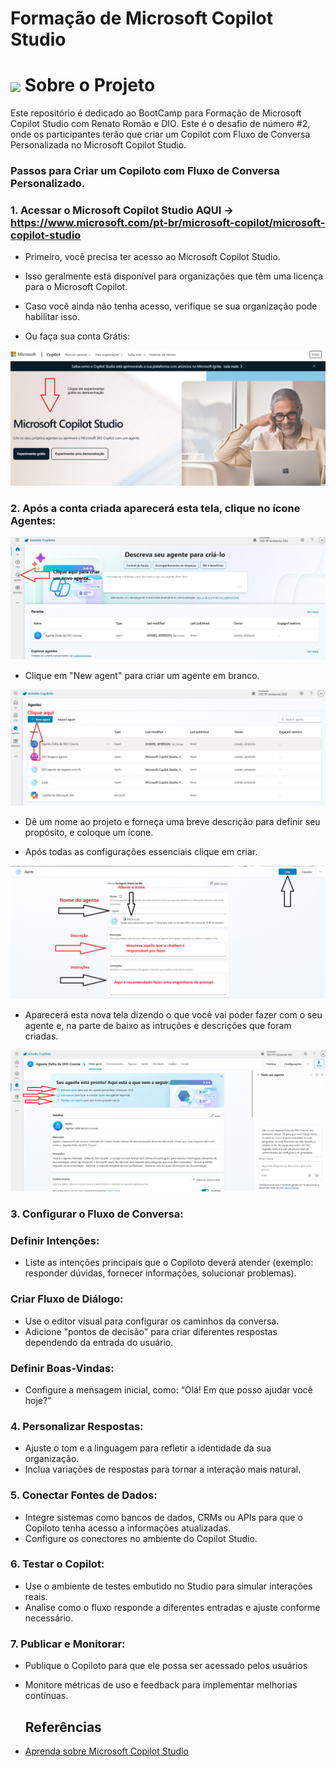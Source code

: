 # Formação de Microsoft Copilot Studio
<h1>
  <a href="https://www.dio.me/">
     <img align="center" width="40px" src="https://hermes.digitalinnovation.one/assets/diome/logo-minimized.png"></a>
    <span> Sobre o Projeto</span>
</h1>

Este repositório é dedicado ao BootCamp para Formação de Microsoft Copilot Studio com Renato Romão e DIO. 
Este é o desafio de número #2, onde os participantes terão que criar um Copilot com Fluxo de Conversa Personalizada no Microsoft Copilot Studio.

### Passos para Criar um Copiloto com Fluxo de Conversa Personalizado.

### 1. Acessar o Microsoft Copilot Studio AQUI -> https://www.microsoft.com/pt-br/microsoft-copilot/microsoft-copilot-studio
 
- Primeiro, você precisa ter acesso ao Microsoft Copilot Studio.

- Isso geralmente está disponível para organizações que têm uma licença para o Microsoft Copilot.

- Caso você ainda não tenha acesso, verifique se sua organização pode habilitar isso.

- Ou faça sua conta Grátis:
<img src="https://github.com/JefersonManso/copilotstudio_desafio_02/blob/main/foto_01.png" alt="Página inicial do Copilot Studio">

### 2. Após a conta criada aparecerá esta tela, clique no ícone Agentes:
<img src="https://github.com/JefersonManso/copilotstudio_desafio_02/blob/main/foto_02.png" alt="página do painel do copilot">

- Clique em "New agent" para criar um agente em branco.

<img src="https://github.com/JefersonManso/copilotstudio_desafio_02/blob/main/foto_03.png" alt="página novo agente do copilot studio">
 
- Dê um nome ao projeto e forneça uma breve descrição para definir seu propósito, e coloque um ícone.

- Após todas as configurações essenciais clique em criar.
  
<img src="https://github.com/JefersonManso/copilotstudio_desafio_02/blob/main/foto_04.png" alt="página de nome e intrucoes do copilot studio">

- Aparecerá esta nova tela dizendo o que você vai poder fazer com o seu agente e, na parte de baixo as intruções e descrições que foram criadas.

<img src="https://github.com/JefersonManso/copilotstudio_desafio_02/blob/main/foto_05.png" alt="página do novo agente do copilot studio">

### 3. Configurar o Fluxo de Conversa:
###  Definir Intenções:
- Liste as intenções principais que o Copiloto deverá atender (exemplo: responder dúvidas, fornecer informações, solucionar problemas).

### Criar Fluxo de Diálogo:
- Use o editor visual para configurar os caminhos da conversa.
- Adicione "pontos de decisão" para criar diferentes respostas dependendo da entrada do usuário.
### Definir Boas-Vindas:
- Configure a mensagem inicial, como: “Olá! Em que posso ajudar você hoje?”

### 4. Personalizar Respostas:
- Ajuste o tom e a linguagem para refletir a identidade da sua organização.
- Inclua variações de respostas para tornar a interação mais natural.

### 5. Conectar Fontes de Dados:
- Integre sistemas como bancos de dados, CRMs ou APIs para que o Copiloto tenha acesso a informações atualizadas.
- Configure os conectores no ambiente do Copilot Studio.

### 6. Testar o Copilot:
- Use o ambiente de testes embutido no Studio para simular interações reais.
- Analise como o fluxo responde a diferentes entradas e ajuste conforme necessário.

### 7. Publicar e Monitorar:
- Publique o Copiloto para que ele possa ser acessado pelos usuários
- Monitore métricas de uso e feedback para implementar melhorias contínuas.

  ## Referências
- [Aprenda sobre Microsoft Copilot Studio](https://learn.microsoft.com/pt-br/microsoft-copilot-studio/fundamentals-what-is-copilot-studio?wt.mc_id=DX-MVP-5003806)
